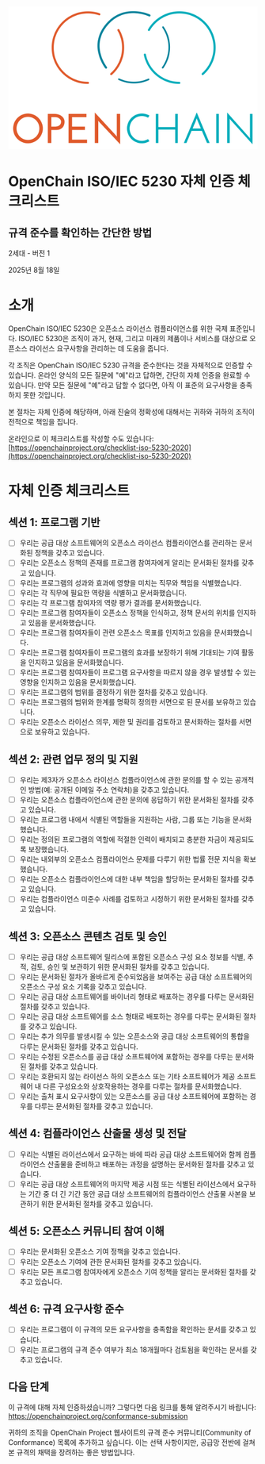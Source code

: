 ![](./media/image1.png "OpenChain logo")

# OpenChain ISO/IEC 5230 자체 인증 체크리스트

## 규격 준수를 확인하는 간단한 방법

2세대 - 버전 1

2025년 8월 18일

# 소개

OpenChain ISO/IEC 5230은 오픈소스 라이선스 컴플라이언스를 위한 국제 표준입니다. ISO/IEC 5230은 조직이 과거, 현재, 그리고 미래의 제품이나 서비스를 대상으로 오픈소스 라이선스 요구사항을 관리하는 데 도움을 줍니다.

각 조직은 OpenChain ISO/IEC 5230 규격을 준수한다는 것을 자체적으로 인증할 수 있습니다. 온라인 양식의 모든 질문에 "예"라고 답하면, 간단히 자체 인증을 완료할 수 있습니다. 만약 모든 질문에 "예"라고 답할 수 없다면, 아직 이 표준의 요구사항을 충족하지 못한 것입니다.

본 절차는 자체 인증에 해당하며, 아래 진술의 정확성에 대해서는 귀하와 귀하의 조직이 전적으로 책임을 집니다.

온라인으로 이 체크리스트를 작성할 수도 있습니다:
[https://openchainproject.org/checklist-iso-5230-2020](https://openchainproject.org/checklist-iso-5230-2020)

# 자체 인증 체크리스트

## 섹션 1: 프로그램 기반

- [ ] 우리는 공급 대상 소프트웨어의 오픈소스 라이선스 컴플라이언스를 관리하는 문서화된 정책을 갖추고 있습니다.
- [ ] 우리는 오픈소스 정책의 존재를 프로그램 참여자에게 알리는 문서화된 절차를 갖추고 있습니다.
- [ ] 우리는 프로그램의 성과와 효과에 영향을 미치는 직무와 책임을 식별했습니다.
- [ ] 우리는 각 직무에 필요한 역량을 식별하고 문서화했습니다.
- [ ] 우리는 각 프로그램 참여자의 역량 평가 결과를 문서화했습니다.
- [ ] 우리는 프로그램 참여자들이 오픈소스 정책을 인식하고, 정책 문서의 위치를 인지하고 있음을 문서화했습니다.
- [ ] 우리는 프로그램 참여자들이 관련 오픈소스 목표를 인지하고 있음을 문서화했습니다.
- [ ] 우리는 프로그램 참여자들이 프로그램의 효과를 보장하기 위해 기대되는 기여 활동을 인지하고 있음을 문서화했습니다.
- [ ] 우리는 프로그램 참여자들이 프로그램 요구사항을 따르지 않을 경우 발생할 수 있는 영향을 인지하고 있음을 문서화했습니다.
- [ ] 우리는 프로그램의 범위를 결정하기 위한 절차를 갖추고 있습니다.
- [ ] 우리는 프로그램의 범위와 한계를 명확히 정의한 서면으로 된 문서를 보유하고 있습니다.
- [ ] 우리는 오픈소스 라이선스 의무, 제한 및 권리를 검토하고 문서화하는 절차를 서면으로 보유하고 있습니다.

## 섹션 2: 관련 업무 정의 및 지원

- [ ] 우리는 제3자가 오픈소스 라이선스 컴플라이언스에 관한 문의를 할 수 있는 공개적인 방법(예: 공개된 이메일 주소 연락처)을 갖추고 있습니다.
- [ ] 우리는 오픈소스 컴플라이언스에 관한 문의에 응답하기 위한 문서화된 절차를 갖추고 있습니다.
- [ ] 우리는 프로그램 내에서 식별된 역할들을 지원하는 사람, 그룹 또는 기능을 문서화했습니다.
- [ ] 우리는 정의된 프로그램의 역할에 적절한 인력이 배치되고 충분한 자금이 제공되도록 보장했습니다.
- [ ] 우리는 내외부의 오픈소스 컴플라이언스 문제를 다루기 위한 법률 전문 지식을 확보했습니다.
- [ ] 우리는 오픈소스 컴플라이언스에 대한 내부 책임을 할당하는 문서화된 절차를 갖추고 있습니다.
- [ ] 우리는 컴플라이언스 미준수 사례를 검토하고 시정하기 위한 문서화된 절차를 갖추고 있습니다.

## 섹션 3: 오픈소스 콘텐츠 검토 및 승인

- [ ] 우리는 공급 대상 소프트웨어 릴리스에 포함된 오픈소스 구성 요소 정보를 식별, 추적, 검토, 승인 및 보관하기 위한 문서화된 절차를 갖추고 있습니다.
- [ ] 우리는 문서화된 절차가 올바르게 준수되었음을 보여주는 공급 대상 소프트웨어의 오픈소스 구성 요소 기록을 갖추고 있습니다.
- [ ] 우리는 공급 대상 소프트웨어를 바이너리 형태로 배포하는 경우를 다루는 문서화된 절차를 갖추고 있습니다.
- [ ] 우리는 공급 대상 소프트웨어를 소스 형태로 배포하는 경우를 다루는 문서화된 절차를 갖추고 있습니다.
- [ ] 우리는 추가 의무를 발생시킬 수 있는 오픈소스와 공급 대상 소프트웨어의 통합을 다루는 문서화된 절차를 갖추고 있습니다.
- [ ] 우리는 수정된 오픈소스를 공급 대상 소프트웨어에 포함하는 경우를 다루는 문서화된 절차를 갖추고 있습니다.
- [ ] 우리는 호환되지 않는 라이선스 하의 오픈소스 또는 기타 소프트웨어가 제공 소프트웨어 내 다른 구성요소와 상호작용하는 경우를 다루는 절차를 문서화했습니다.
- [ ] 우리는 출처 표시 요구사항이 있는 오픈소스를 공급 대상 소프트웨어에 포함하는 경우를 다루는 문서화된 절차를 갖추고 있습니다.

## 섹션 4: 컴플라이언스 산출물 생성 및 전달

- [ ] 우리는 식별된 라이선스에서 요구하는 바에 따라 공급 대상 소프트웨어와 함께 컴플라이언스 산출물을 준비하고 배포하는 과정을 설명하는 문서화된 절차를 갖추고 있습니다.
- [ ] 우리는 공급 대상 소프트웨어의 마지막 제공 시점 또는 식별된 라이선스에서 요구하는 기간 중 더 긴 기간 동안 공급 대상 소프트웨어의 컴플라이언스 산출물 사본을 보관하기 위한 문서화된 절차를 갖추고 있습니다.

## 섹션 5: 오픈소스 커뮤니티 참여 이해

- [ ] 우리는 문서화된 오픈소스 기여 정책을 갖추고 있습니다.
- [ ] 우리는 오픈소스 기여에 관한 문서화된 절차를 갖추고 있습니다.
- [ ] 우리는 모든 프로그램 참여자에게 오픈소스 기여 정책을 알리는 문서화된 절차를 갖추고 있습니다.

## 섹션 6: 규격 요구사항 준수

- [ ] 우리는 프로그램이 이 규격의 모든 요구사항을 충족함을 확인하는 문서를 갖추고 있습니다.
- [ ] 우리는 프로그램의 규격 준수 여부가 최소 18개월마다 검토됨을 확인하는 문서를 갖추고 있습니다.

## 다음 단계

이 규격에 대해 자체 인증하셨습니까? 그렇다면 다음 링크를 통해 알려주시기 바랍니다:
https://openchainproject.org/conformance-submission

귀하의 조직을 OpenChain Project 웹사이트의 규격 준수 커뮤니티(Community of Conformance) 목록에 추가하고 싶습니다. 이는 선택 사항이지만, 공급망 전반에 걸쳐 본 규격의 채택을 장려하는 좋은 방법입니다.
